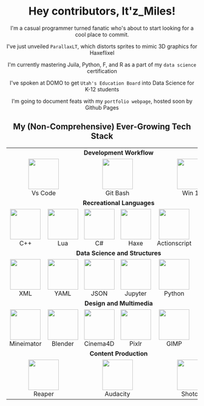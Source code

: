 <div align="center">
 
# Hey contributors, It'z_Miles! 

I'm a casual programmer turned fanatic who's about to start looking for a cool place to commit.

I've just unveiled `ParallaxLT`, which distorts sprites to mimic 3D graphics for Haxeflixel

I'm currently mastering Juila, Python, F, and R as a part of my `data science` certification

I've spoken at DOMO to get `Utah's Education Board` into Data Science for  K-12 students

I'm going to document feats with my `portfolio webpage`, hosted soon by Github Pages

<h2>My (Non-Comprehensive) Ever-Growing Tech Stack</h2>

<table align="center">
    <tr>
    <td colspan="6" align="center"><b>Development Workflow</b></td>
  </tr>
  <tr>
    <td colspan="2"  align = "center"><img src="https://upload.wikimedia.org/wikipedia/commons/9/9a/Visual_Studio_Code_1.35_icon.svg" width="80px"><br>Vs Code</td>
    <td colspan="2"  align = "center"><img src="https://git-scm.com/images/logos/downloads/Git-Icon-1788C.png" width="80px"><br> Git Bash</td>
    <td colspan="2" align = "center"><img src="https://upload.wikimedia.org/wikipedia/commons/4/48/Windows_logo_-_2012_%28dark_blue%29.svg" width="80px"><br> Win 10</td>
  </tr>
  <tr>
    <td colspan="6" align="center"><b>Recreational Languages</b></td>
  </tr>
  <tr>
    <td align="center"><img src="https://upload.wikimedia.org/wikipedia/commons/1/18/ISO_C%2B%2B_Logo.svg" width="80px"><br>C++</td>
    <td align="center"><img src="https://user-images.githubusercontent.com/95124554/191063293-b7c76e95-cebf-4c4b-b158-a24715c6b0f2.svg" width="80px"><br>Lua</td>
    <td align="center"><img src="https://upload.wikimedia.org/wikipedia/commons/b/bd/Logo_C_sharp.svg" width="80px"><br>C#</td>
    <td align="center"><img src="https://user-images.githubusercontent.com/95124554/191063307-965fb282-27f4-4384-a49d-cd00f32e0f5b.svg" width="80px"><br>Haxe</td>
    <td align="center"><img src="https://user-images.githubusercontent.com/95124554/191063298-8e808d28-0a7f-46a1-a859-29e00c43c3c2.svg" width="80px"><br>Actionscript</td>
    <td align="center"><img src="https://user-images.githubusercontent.com/95124554/191063303-3512cc5c-9cb7-4206-9943-556764652d3f.svg" width="80px"><br>Javascript</td>
  </tr>
    <tr>
    <td colspan="6" align="center"><b>Data Science and Structures</b></td>
  </tr>
  <tr>
    <td align="center"><img src="https://user-images.githubusercontent.com/95124554/191063288-7796e55e-5ed3-4d11-8fa8-d93ee102b58b.svg" width="80px"><br>XML</td>
     <td align="center"><img src="https://upload.wikimedia.org/wikipedia/commons/thumb/5/5a/Official_YAML_Logo.svg/261px-Official_YAML_Logo.svg.png" width="80px"><br>YAML</td>
    <td align="center"><img src="https://user-images.githubusercontent.com/95124554/191063284-1381c6be-38db-4d61-915e-1703009843b9.svg" width="80px"><br>JSON</td>
    <td align="center"><img src="https://upload.wikimedia.org/wikipedia/commons/3/38/Jupyter_logo.svg" height="80px"><br>Jupyter</td>
    <td align="center"><img src="https://upload.wikimedia.org/wikipedia/commons/c/c3/Python-logo-notext.svg" width="80px"><br>Python</td>
    <td align="center"><img src="https://www.r-project.org/logo/Rlogo.svg" width="80px"><br>R</td>

  </tr>

  <tr>
    <td colspan="6" align="center"><b>Design and Multimedia</b></td>
  </tr>
  <tr>
    <td align="center"><img src="https://i.imgur.com/nYPi7RB.png" width="80px"><br>Mineimator</td>
    <td align="center"><img src="https://user-images.githubusercontent.com/95124554/191087697-da536393-9993-4aea-bc8b-a1a2d7021b92.png" width="80px"><br>Blender</td>
    <td align="center"><img src="https://upload.wikimedia.org/wikipedia/en/d/d8/C4D_Logo.png" width="80px"><br>Cinema4D</td>
    <td align="center"><img src="https://pixlr.com/favicon.svg" width="80px"><br>Pixlr</td>
    <td align="center"><img src="https://upload.wikimedia.org/wikipedia/commons/4/45/The_GIMP_icon_-_gnome.svg" width="80px"><br>GIMP</td>
     <td align="center"><img src="https://www.piskelapp.com/static/resources/favicon.png" width="80px"><br>Piskel</td>
  </tr>

  <tr>
    <td colspan="6" align="center"><b>Content Production</b></td>
  </tr>
  <tr>
    <td colspan="2"  align="center"><img src="https://avatars.githubusercontent.com/u/15986773" width="80px"><br>Reaper</td>
    <td colspan="2"  align="center"><img src="https://upload.wikimedia.org/wikipedia/commons/thumb/5/53/Audacity.svg/1024px-Audacity.svg.png" width="80px"><br>Audacity</td>
    <td colspan="2"  align="center"><img src="https://static.wikia.nocookie.net/logopedia/images/1/1c/Shotcut_icon.svg/revision/latest?cb=20231204173533" width="80px"><br>Shotcut</td>

  </tr>
</table>

<!--
<h2>Some of my Public Statistics</h2>

| ![Top Langs](https://github-readme-stats.vercel.app/api/top-langs/?username=itz-miles&layout=compact&show_icons=true&title_color=fff&icon_color=79ff97&text_color=C9D1D9&bg_color=21262D&count_private=true) | ![](https://komarev.com/ghpvc/?username=itz-miles&label=PROFILE+VIEWS:&style=flat-square) <br> ![YouTube Channel Subscribers](https://img.shields.io/youtube/channel/subscribers/UCiJn3MxuIm8299uy34kTLHQ?label=YOUTUBE%20SUBSCRIBERS&style=flat-square) <br> ![Twitter Follow](https://img.shields.io/twitter/follow/Itz_MilesDev?color=%2300ccff&label=FOLLOW%20%40It%27zMilesDev&logo=twitter&logoColor=%2300ccff&style=flat-square) <br> ![GitHub followers](https://img.shields.io/github/followers/Itz-Miles?color=ffffff&label=FOLLOW%20Itz-Miles&logo=github&logoColor=ffffff&style=flat-square) |
| :---: | :---: |
| Top Languages | My Socials |
-->

</div>
